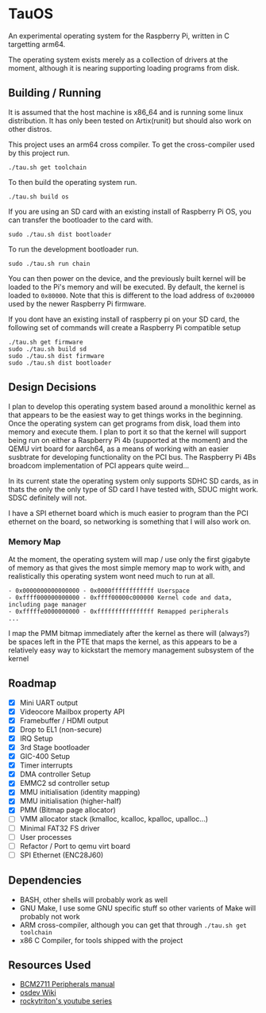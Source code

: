 # TauOS

An experimental operating system for the Raspberry Pi, written in C targetting
arm64.

The operating system exists merely as a collection of drivers at the moment,
although it is nearing supporting loading programs from disk.

## Building / Running

It is assumed that the host machine is x86\_64 and is running some linux distribution.
It has only been tested on Artix(runit) but should also work on other distros.

This project uses an arm64 cross compiler. To get the cross-compiler used by this project run.

```
./tau.sh get toolchain
```

To then build the operating system run.

```
./tau.sh build os 
```

If you are using an SD card with an existing install of Raspberry Pi OS, you can
transfer the bootloader to the card with.

```
sudo ./tau.sh dist bootloader
```
To run the development bootloader run.

```
sudo ./tau.sh run chain 
```

You can then power on the device, and the previously built kernel will be loaded to the Pi's memory
and will be executed. By default, the kernel is loaded to `0x80000`. Note that this
is different to the load address of `0x200000` used by the newer Raspberry Pi firmware.


If you dont have an existing install of raspberry pi on your SD card, the following set
of commands will create a Raspberry Pi compatible setup

```
./tau.sh get firmware
sudo ./tau.sh build sd
sudo ./tau.sh dist firmware
sudo ./tau.sh dist bootloader
```


## Design Decisions

I plan to develop this operating system based around a monolithic kernel as that
appears to be the easiest way to get things works in the beginning. Once the operating
system can get programs from disk, load them into memory and execute them. I plan to
port it so that the kernel will support being run on either a Raspberry Pi 4b (supported at the moment)
and the QEMU virt board for aarch64, as a means of working with an easier susbtrate for
developing functionality on the PCI bus. The Raspberry Pi 4Bs broadcom implementation
of PCI appears quite weird...

In its current state the operating system only supports SDHC SD cards, as in thats
the only the only type of SD card I have tested with, SDUC might work. SDSC definitely
will not.

I have a SPI ethernet board which is much easier to program than the PCI ethernet
on the board, so networking is something that I will also work on.

### Memory Map

At the moment, the operating system will map / use only the first gigabyte of
memory as that gives the most simple memory map to work with, and realistically
this operating system wont need much to run at all.

```
- 0x0000000000000000 - 0x0000ffffffffffff Userspace
- 0xffff000000000000 - 0xffff00000c000000 Kernel code and data, including page manager
- 0xfffffe0000000000 - 0xffffffffffffffff Remapped peripherals
...
```

I map the PMM bitmap immediately after the kernel as there will (always?) be spaces
left in the PTE that maps the kernel, as this appears to be a relatively easy way
to kickstart the memory management subsystem of the kernel

## Roadmap

- [x] Mini UART output
- [x] Videocore Mailbox property API
- [x] Framebuffer / HDMI output
- [x] Drop to EL1 (non-secure)
- [x] IRQ Setup
- [x] 3rd Stage bootloader
- [x] GIC-400 Setup
- [x] Timer interrupts
- [x] DMA controller Setup
- [x] EMMC2 sd controller setup 
- [x] MMU initialisation (identity mapping)
- [x] MMU initialisation (higher-half)
- [x] PMM (Bitmap page allocator)
- [ ] VMM allocator stack (kmalloc, kcalloc, kpalloc, upalloc...)
- [ ] Minimal FAT32 FS driver
- [ ] User processes
- [ ] Refactor / Port to qemu virt board
- [ ] SPI Ethernet (ENC28J60)

## Dependencies

* BASH, other shells will probably work as well
* GNU Make, I use some GNU specific stuff so other varients of Make will probably not work
* ARM cross-compiler, although you can get that through `./tau.sh get toolchain`
* x86 C Compiler, for tools shipped with the project

## Resources Used

* [BCM2711 Peripherals manual](https://datasheets.raspberrypi.com/bcm2711/bcm2711-peripherals.pdf)
* [osdev Wiki](https://wiki.osdev.org/ARM_Overview)
* [rockytriton's youtube series](https://github.com/rockytriton/LLD)
